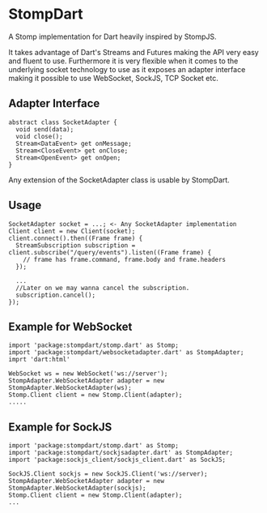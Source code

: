 StompDart
=========

A Stomp implementation for Dart heavily inspired by StompJS.

It takes advantage of Dart's Streams and Futures making the API very easy and fluent to use. Furthermore it is very flexible when it comes to the underlying socket technology to use as it exposes an adapter interface making it possible to use WebSocket, SockJS, TCP Socket etc.

Adapter Interface
------------
```
abstract class SocketAdapter {
  void send(data);
  void close();
  Stream<DataEvent> get onMessage;
  Stream<CloseEvent> get onClose;
  Stream<OpenEvent> get onOpen;
}
```
Any extension of the SocketAdapter class is usable by StompDart.

Usage
-------------
```
SocketAdapter socket = ...; <- Any SocketAdapter implementation
Client client = new Client(socket);
client.connect().then((Frame frame) {
  StreamSubscription subscription = client.subscribe("/query/events").listen((Frame frame) {
    // frame has frame.command, frame.body and frame.headers
  });
  
  ...
  //Later on we may wanna cancel the subscription.
  subscription.cancel();
});
```

Example for WebSocket
-------------------
```
import 'package:stompdart/stomp.dart' as Stomp;
import 'package:stompdart/websocketadapter.dart' as StompAdapter;
imprt 'dart:html'

WebSocket ws = new WebSocket('ws://server');
StompAdapter.WebSocketAdapter adapter = new StompAdapter.WebSocketAdapter(ws);
Stomp.Client client = new Stomp.Client(adapter);
.....
```

Example for SockJS
-------------------
```
import 'package:stompdart/stomp.dart' as Stomp;
import 'package:stompdart/sockjsadapter.dart' as StompAdapter;
import 'package:sockjs_client/sockjs_client.dart' as SockJS;

SockJS.Client sockjs = new SockJS.Client('ws://server);
StompAdapter.WebSocketAdapter adapter = new StompAdapter.WebSocketAdapter(sockjs);
Stomp.Client client = new Stomp.Client(adapter);
...
```


